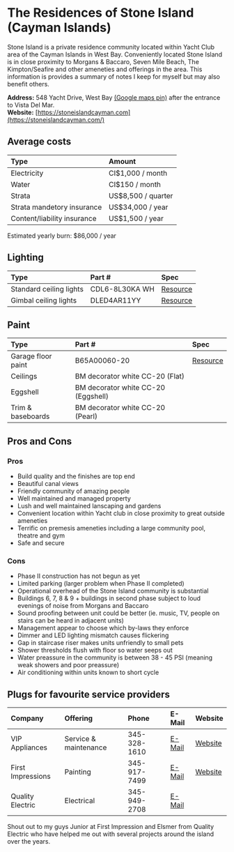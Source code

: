 # The Residences of Stone Island (Cayman Islands)

Stone Island is a private residence community located within Yacht Club area of the Cayman Islands in West Bay. Conveniently located Stone Island is in close proximity to Morgans & Baccaro, Seven Mile Beach, The Kimpton/Seafire and other ameneties and offerings in the area. This information is provides a summary of notes I keep for myself but may also benefit others.

**Address:** 548 Yacht Drive, West Bay [(Google maps pin)](https://maps.app.goo.gl/ncjPeBmQnr7DBB1Z7) after the entrance to Vista Del Mar. \
**Website:** [https://stoneislandcayman.com](https://stoneislandcayman.com/)

## Average costs

| Type  | Amount         | 
| :----- |:-------------- |
| Electricity | CI$1,000 / month |
| Water | CI$150 / month |
| Strata | US$8,500 / quarter |
| Strata mandetory insurance | US$34,000 / year |
| Content/liability insurance | US$1,500 / year |

Estimated yearly burn: $86,000 / year

## Lighting

| Type                    | Part #         | Spec  |
| :----------------------- |:-------------- | :----- |
| Standard ceiling lights | CDL6-8L30KA WH | [Resource](https://github.com/sagewrk/stone-island/blob/main/pdf/standard-ceiling-lights.pdf) |
| Gimbal ceiling lights   | DLED4AR11YY    | [Resource](https://github.com/sagewrk/stone-island/blob/main/pdf/ceiling-lights.pdf) |

## Paint

| Type                | Part #           | Spec  |
| :------------------- |:------------- | :----- |
| Garage floor paint | B65A00060-20  | [Resource](https://www.sherwin-williams.com/architects-specifiers-designers/products/armorseal-rexthane-i?itemCatentryId=18424) |
| Ceilings | BM decorator white CC-20 (Flat) ||
| Eggshell | BM decorator white CC-20 (Eggshell) ||
| Trim & baseboards | BM decorator white CC-20 (Pearl) ||

## Pros and Cons

### Pros

* Build quality and the finishes are top end
* Beautiful canal views
* Friendly community of amazing people
* Well maintained and managed property
* Lush and well maintained lanscaping and gardens
* Convenient location within Yacht club in close proximity to great outside ameneties
* Terrific on premesis ameneties including a large community pool, theatre and gym
* Safe and secure

### Cons

* Phase II construction has not begun as yet
* Limited parking (larger problem when Phase II completed)
* Operational overhead of the Stone Island community is substantial
* Buildings 6, 7, 8 & 9 + buildings in second phase subject to loud evenings of noise from Morgans and Baccaro
* Sound proofing between unit could be better (ie. music, TV, people on stairs can be heard in adjacent units)
* Management appear to choose which by-laws they enforce
* Dimmer and LED lighting mismatch causes flickering
* Gap in staircase riser makes units unfriendly to small pets
* Shower thresholds flush with floor so water seeps out
* Water preassure in the community is between 38 - 45 PSI (meaning weak showers and poor preassure)
* Air conditioning within units known to short cycle

## Plugs for favourite service providers

| Company | Offering | Phone | E-Mail | Website |
| :------ |:-------- | :---- | :----- | :------ |
| VIP Appliances | Service & maintenance | 345-328-1610 | [E-Mail](mailto:vipservicescayman@gmail.com) | [Website](https://vipservicesky.com/) |
| First Impressions | Painting | 345-917-7499 | [E-Mail](mailto:firstimpressions@candw.ky) | [Website](https://www.firstimpressions.ky/) |
| Quality Electric | Electrical | 345-949-2708 | [E-Mail](mailto:qualityelectric@candw.ky) ||

Shout out to my guys Junior at First Impression and Elsmer from Quality Electric who have helped me out with several projects around the island over the years.
